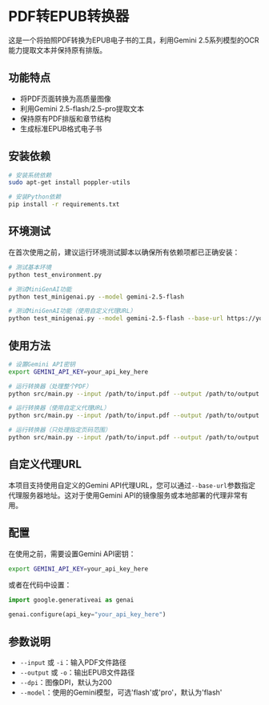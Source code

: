 # PDF转EPUB转换器

这是一个将拍照PDF转换为EPUB电子书的工具，利用Gemini 2.5系列模型的OCR能力提取文本并保持原有排版。

## 功能特点

- 将PDF页面转换为高质量图像
- 利用Gemini 2.5-flash/2.5-pro提取文本
- 保持原有PDF排版和章节结构
- 生成标准EPUB格式电子书

## 安装依赖

```bash
# 安装系统依赖
sudo apt-get install poppler-utils

# 安装Python依赖
pip install -r requirements.txt
```

## 环境测试

在首次使用之前，建议运行环境测试脚本以确保所有依赖项都已正确安装：

```bash
# 测试基本环境
python test_environment.py

# 测试MiniGenAI功能
python test_minigenai.py --model gemini-2.5-flash

# 测试MiniGenAI功能（使用自定义代理URL）
python test_minigenai.py --model gemini-2.5-flash --base-url https://your-gemini-proxy.com
```

## 使用方法

```bash
# 设置Gemini API密钥
export GEMINI_API_KEY=your_api_key_here

# 运行转换器（处理整个PDF）
python src/main.py --input /path/to/input.pdf --output /path/to/output.epub

# 运行转换器（使用自定义代理URL）
python src/main.py --input /path/to/input.pdf --output /path/to/output.epub --base-url https://your-gemini-proxy.com

# 运行转换器（只处理指定页码范围）
python src/main.py --input /path/to/input.pdf --output /path/to/output.epub --page-range 1 10
```

## 自定义代理URL

本项目支持使用自定义的Gemini API代理URL，您可以通过`--base-url`参数指定代理服务器地址。这对于使用Gemini API的镜像服务或本地部署的代理非常有用。

## 配置

在使用之前，需要设置Gemini API密钥：

```bash
export GEMINI_API_KEY=your_api_key_here
```

或者在代码中设置：

```python
import google.generativeai as genai

genai.configure(api_key="your_api_key_here")
```

## 参数说明

- `--input` 或 `-i`：输入PDF文件路径
- `--output` 或 `-o`：输出EPUB文件路径
- `--dpi`：图像DPI，默认为200
- `--model`：使用的Gemini模型，可选'flash'或'pro'，默认为'flash'